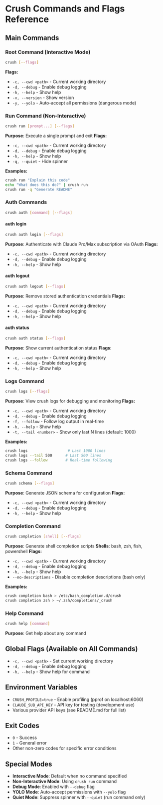 # Crush Commands and Flags Reference

## Main Commands

### Root Command (Interactive Mode)
```bash
crush [--flags]
```
**Flags:**
- `-c, --cwd <path>` - Current working directory
- `-d, --debug` - Enable debug logging
- `-h, --help` - Show help
- `-v, --version` - Show version
- `-y, --yolo` - Auto-accept all permissions (dangerous mode)

### Run Command (Non-Interactive)
```bash
crush run [prompt...] [--flags]
```
**Purpose**: Execute a single prompt and exit
**Flags:**
- `-c, --cwd <path>` - Current working directory  
- `-d, --debug` - Enable debug logging
- `-h, --help` - Show help
- `-q, --quiet` - Hide spinner

**Examples:**
```bash
crush run "Explain this code"
echo "What does this do?" | crush run
crush run -q "Generate README"
```

### Auth Commands
```bash
crush auth [command] [--flags]
```

#### auth login
```bash
crush auth login [--flags]
```
**Purpose**: Authenticate with Claude Pro/Max subscription via OAuth
**Flags:**
- `-c, --cwd <path>` - Current working directory
- `-d, --debug` - Enable debug logging  
- `-h, --help` - Show help

#### auth logout
```bash
crush auth logout [--flags]
```
**Purpose**: Remove stored authentication credentials
**Flags:**
- `-c, --cwd <path>` - Current working directory
- `-d, --debug` - Enable debug logging
- `-h, --help` - Show help

#### auth status
```bash
crush auth status [--flags]
```
**Purpose**: Show current authentication status
**Flags:**
- `-c, --cwd <path>` - Current working directory
- `-d, --debug` - Enable debug logging
- `-h, --help` - Show help

### Logs Command
```bash
crush logs [--flags]
```
**Purpose**: View crush logs for debugging and monitoring
**Flags:**
- `-c, --cwd <path>` - Current working directory
- `-d, --debug` - Enable debug logging
- `-f, --follow` - Follow log output in real-time
- `-h, --help` - Show help
- `-t, --tail <number>` - Show only last N lines (default: 1000)

**Examples:**
```bash
crush logs                  # Last 1000 lines
crush logs --tail 500      # Last 500 lines  
crush logs --follow        # Real-time following
```

### Schema Command
```bash
crush schema [--flags]
```
**Purpose**: Generate JSON schema for configuration
**Flags:**
- `-c, --cwd <path>` - Current working directory
- `-d, --debug` - Enable debug logging
- `-h, --help` - Show help

### Completion Command
```bash
crush completion [shell] [--flags]
```
**Purpose**: Generate shell completion scripts
**Shells**: bash, zsh, fish, powershell
**Flags:**
- `-c, --cwd <path>` - Current working directory
- `-d, --debug` - Enable debug logging  
- `-h, --help` - Show help
- `--no-descriptions` - Disable completion descriptions (bash only)

**Examples:**
```bash
crush completion bash > /etc/bash_completion.d/crush
crush completion zsh > ~/.zsh/completions/_crush
```

### Help Command
```bash
crush help [command]
```
**Purpose**: Get help about any command

## Global Flags (Available on All Commands)
- `-c, --cwd <path>` - Set current working directory
- `-d, --debug` - Enable debug logging
- `-h, --help` - Show help for command

## Environment Variables
- `CRUSH_PROFILE=true` - Enable profiling (pprof on localhost:6060)
- `CLAUDE_SUB_API_KEY` - API key for testing (development use)
- Various provider API keys (see README.md for full list)

## Exit Codes
- `0` - Success
- `1` - General error
- Other non-zero codes for specific error conditions

## Special Modes
- **Interactive Mode**: Default when no command specified
- **Non-Interactive Mode**: Using `crush run` command  
- **Debug Mode**: Enabled with `--debug` flag
- **YOLO Mode**: Auto-accept permissions with `--yolo` flag
- **Quiet Mode**: Suppress spinner with `--quiet` (run command only)